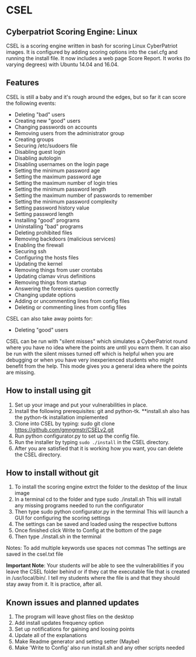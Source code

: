 # CSEL
## Cyberpatriot Scoring Engine: Linux

CSEL is a scoring engine written in bash for scoring Linux CyberPatriot images. It is configured by adding scoring options into the csel.cfg and running the install file. It now includes a web page Score Report. It works (to varying degrees) with Ubuntu 14.04 and 16.04.

## Features
CSEL is still a baby and it's rough around the edges, but so far it can score the following events:
- Deleting "bad" users
- Creating new "good" users
- Changing passwords on accounts
- Removing users from the administrator group
- Creating groups
- Securing /etc/sudoers file
- Disabling guest login
- Disabling autologin
- Disabling usernames on the login page
- Setting the minimum password age
- Setting the maximum password age
- Setting the maximum number of login tries
- Setting the minimum password length
- Setting the maximum number of passwords to remember
- Setting the minimum password complexity
- Setting password history value
- Setting password length
- Installing "good" programs
- Uninstalling "bad" programs
- Deleting prohibited files
- Removing backdoors (malicious services)
- Enabling the firewall
- Securing ssh
- Configuring the hosts files
- Updating the kernel
- Removing things from user crontabs
- Updating clamav virus definitions 
- Removing things from startup
- Answering the forensics question correctly
- Changing update options
- Adding or uncommenting lines from config files
- Deleting or commenting lines from config files

CSEL can also take away points for:
- Deleting "good" users

CSEL can be run with "silent misses" which simulates a CyberPatriot round where you have no idea where the points are until you earn them. It can also be run with the silent misses turned off which is helpful when you are debugging or when you have very inexperienced students who might benefit from the help. This mode gives you a general idea where the points are missing.

## How to install using git
1. Set up your image and put your vulnerabilities in place.
2. Install the following prerequisites: git and python-tk.  **install.sh also has the python-tk installation implemented
3. Clone into CSEL by typing: sudo git clone https://github.com/gmngmstr/CSELv2.git
4. Run python configurator.py to set up the config file. 
5. Run the installer by typing `sudo ./install` in the CSEL directory.
6. After you are satisfied that it is working how you want, you can delete the CSEL directory.

## How to install without git
1) To install the scoring engine extrct the folder to the desktop of the linux image
2) In a terminal cd to the folder and type sudo ./install.sh
	This will install any missing programs needed to run the configurator
3) Then type sudo python configurator.py in the terminal
	This will launch a GUI for configuring the scoring settings
4) The settings can be saved and loaded using the respective buttons
5) Once finished click Write to Config at the bottom of the page
6) Then type ./install.sh in the terminal

Notes:
To add multiple keywords use spaces not commas
The settings are saved in the csel.txt file

**Important Note**: Your students _will_ be able to see the vulnerabilities if you leave the CSEL folder behind or if they cat the executable file that is created in /usr/local/bin/. I tell my students where the file is and that they should stay away from it. It is practice, after all.

## Known issues and planned updates
1. The program will leave ghost files on the desktop
2. Add install updates frequency option
3. Set up notifications for gaining and loosing points
4. Update all of the explanations
5. Make Readme generator and setting setter (Maybe)
6. Make 'Write to Config' also run install.sh and any other scripts needed
